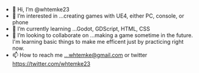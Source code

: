 - 👋 Hi, I’m @whtemke23
- 👀 I’m interested in ...creating games with UE4, either PC, console, or phone
- 🌱 I’m currently learning ...Godot, GDScript, HTML, CSS
- 💞️ I’m looking to collaborate on ...making a game sometime in the future. I'm learning basic things to make me efficent just by practicing right now.
- 📫 How to reach me ...whtemke@gmail.com or twitter https://twitter.com/whtemke23

<!---
whtemke23/whtemke23 is a ✨ special ✨ repository because its `README.md` (this file) appears on your GitHub profile.
You can click the Preview link to take a look at your changes.
--->
